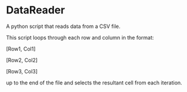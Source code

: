 # DataReader
A python script that reads data from a CSV file.

This script loops through each row and column in the format:

[Row1, Col1]

[Row2, Col2]

[Row3, Col3]

up to the end of the file and selects the resultant cell from each iteration.

